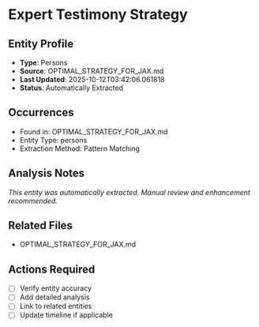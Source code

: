 # Expert Testimony Strategy

## Entity Profile
- **Type**: Persons
- **Source**: OPTIMAL_STRATEGY_FOR_JAX.md
- **Last Updated**: 2025-10-12T03:42:06.061818
- **Status**: Automatically Extracted

## Occurrences
- Found in: OPTIMAL_STRATEGY_FOR_JAX.md
- Entity Type: persons
- Extraction Method: Pattern Matching

## Analysis Notes
*This entity was automatically extracted. Manual review and enhancement recommended.*

## Related Files
- OPTIMAL_STRATEGY_FOR_JAX.md

## Actions Required
- [ ] Verify entity accuracy
- [ ] Add detailed analysis
- [ ] Link to related entities
- [ ] Update timeline if applicable

